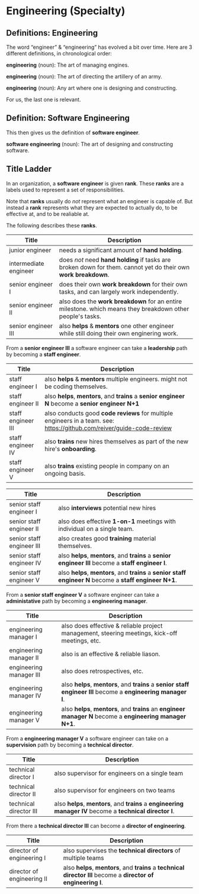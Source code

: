# Engineering (Specialty)

## Definitions: Engineering

The word “engineer” & “engineering” has evolved a bit over time.
Here are 3 different definitions, in chronological order:

**engineering** (noun): The art of managing engines.

**engineering** (noun): The art of directing the artillery of an army.

**engineering** (noun): Any art where one is designing and constructing.

For us, the last one is relevant.

## Definition: Software Engineering

This then gives us the definition of **software engineer**.

**software engineering** (noun): The art of designing and constructing software.

## Title Ladder

In an organization, a **software engineer** is given **rank**.
These **ranks** are a labels used to represent a set of responsibilities.

Note that **ranks** usually do _not_ represent what an engineer is capable of.
But instead a **rank** represents what they are expected to actually do, to be effective at, and to be realiable at.

The following describes these **ranks**.


| Title                 | Description                                                                                                     |
|-----------------------|-----------------------------------------------------------------------------------------------------------------|
| junior engineer       | needs a significant amount of **hand holding**.                                                                 |
| intermediate engineer | does _not_ need **hand holding** if tasks are broken down for them. cannot yet do their own **work breakdown**. |
| senior engineer Ⅰ     | does their own **work breakdown** for their own tasks, and can largely work independently.                      |
| senior engineer Ⅱ     | also does the **work breakdown** for an entire milestone. which means they breakdown other people's tasks.      |
| senior engineer Ⅲ     | also **helps** & **mentors** one other engineer while still doing their own enginering work.                    |

From a **senior engineer Ⅲ** a software engineer can take a **leadership** path by becoming a **staff engineer**.

| Title            | Description                                                                                                             |
|------------------|-------------------------------------------------------------------------------------------------------------------------|
| staff engineer Ⅰ | also **helps** & **mentors** multiple engineers. might not be coding themselves.                                       |
| staff engineer Ⅱ | also **helps**, **mentors**, and **trains** a **senior engineer N** become a **senior engineer N+1**                   |
| staff engineer Ⅲ | also conducts good **code reviews** for multiple engineers in a team. see: https://github.com/reiver/guide-code-review |
| staff engineer Ⅳ | also **trains** new hires themselves as part of the new hire's **onboarding**.                                         |
| staff engineer Ⅴ | also **trains** existing people in company on an ongoing basis.                                                        |

| Title                   | Description                                                                                                |
|--------------------------|-----------------------------------------------------------------------------------------------------------|
| senior staff engineer Ⅰ | also **interviews** potential new hires                                                                   |
| senior staff engineer Ⅱ | also does effective **1-on-1** meetings with individual on a single team.                                 |
| senior staff engineer Ⅲ | also creates good **training** material themselves.                                                       |
| senior staff engineer Ⅳ | also **helps**, **mentors**, and **trains** a **senior engineer Ⅲ** become a **staff engineer Ⅰ**.       |
| senior staff engineer Ⅴ | also **helps**, **mentors**, and **trains** a **senior staff engineer N** become a **staff engineer N+1**. |

From a **senior staff engineer Ⅴ** a software engineer can take a **administative** path by becoming a **engineering manager**.

| Title                 | Description                                                                                                     |
|-----------------------|-----------------------------------------------------------------------------------------------------------------|
| engineering manager Ⅰ | also does effective & reliable project management, steering meetings, kick-off meetings, etc.                  |
| engineering manager Ⅱ | also is an effective & reliable liason.                                                                        |
| engineering manager Ⅲ | also does retrospectives, etc.                                                                                 |
| engineering manager Ⅳ | also **helps**, **mentors**, and **trains** a **senior staff engineer Ⅲ** become a **engineering manager Ⅰ**. |
| engineering manager Ⅴ | also **helps**, **mentors**, and **trains** an **engineer manager N** become a **engineering manager N+1**.    |


From a **engineering manager Ⅴ** a software engineer can take on a **supervision** path by becoming a **technical director**.

| Title                 | Description                                                                                               |
|-----------------------|-----------------------------------------------------------------------------------------------------------|
| technical director Ⅰ | also supervisor for engineers on a single team                                                             |
| technical director Ⅱ | also supervisor for engineers on two teams                                                                 |
| technical director Ⅲ | also **helps**, **mentors**, and **trains** a **engineering manager Ⅳ** become a **technical director Ⅰ**.  |

From there a **technical director Ⅲ** can become a **director of engineering**.

| Title                     | Description                                                                                                     |
|---------------------------|-----------------------------------------------------------------------------------------------------------------|
| director of engineering Ⅰ | also supervises the **technical directors** of multiple teams                                                   |
| director of engineering Ⅱ | also **helps**, **mentors**, and **trains** a **technical director Ⅲ** become a **director of engineering Ⅰ**. |
